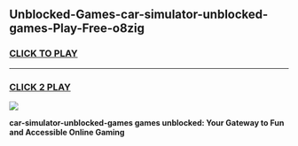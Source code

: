 
## Unblocked-Games-car-simulator-unblocked-games-Play-Free-o8zig
<h3>
<a href="https://premium76.site?title=car-simulator-unblocked-games&ref=17A">CLICK TO PLAY</a></h3>
<hr>

<h3>
<a href="https://premium76.site?title=car-simulator-unblocked-games&ref=17A">CLICK 2 PLAY</a>
  
</h3>

<a href="https://premium76.site?title=car-simulator-unblocked-games&ref=17A"><img src="https://clearcache.store/games.png"></a>


**car-simulator-unblocked-games games unblocked: Your Gateway to Fun and Accessible Online Gaming**
